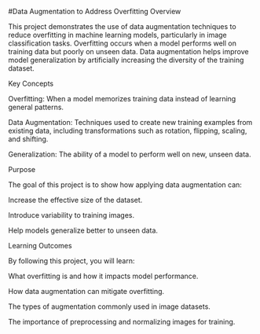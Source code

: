 #Data Augmentation to Address Overfitting
Overview

This project demonstrates the use of data augmentation techniques to reduce overfitting in machine learning models, particularly in image classification tasks. Overfitting occurs when a model performs well on training data but poorly on unseen data. Data augmentation helps improve model generalization by artificially increasing the diversity of the training dataset.

Key Concepts

Overfitting: When a model memorizes training data instead of learning general patterns.

Data Augmentation: Techniques used to create new training examples from existing data, including transformations such as rotation, flipping, scaling, and shifting.

Generalization: The ability of a model to perform well on new, unseen data.

Purpose

The goal of this project is to show how applying data augmentation can:

Increase the effective size of the dataset.

Introduce variability to training images.

Help models generalize better to unseen data.

Learning Outcomes

By following this project, you will learn:

What overfitting is and how it impacts model performance.

How data augmentation can mitigate overfitting.

The types of augmentation commonly used in image datasets.

The importance of preprocessing and normalizing images for training.

